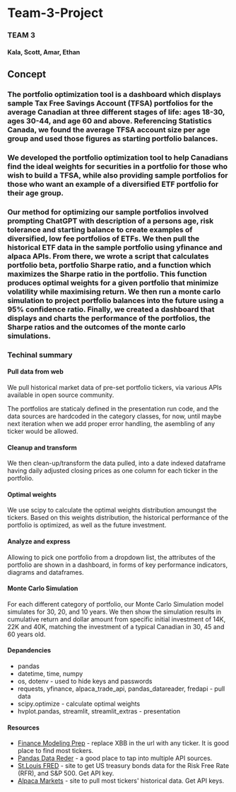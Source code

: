 # Team-3-Project

### TEAM 3
#### Kala, Scott, Amar, Ethan
## Concept
### The portfolio optimization tool is a dashboard which displays sample Tax Free Savings Account (TFSA) portfolios for the average Canadian at three different stages of life: ages 18-30, ages 30-44, and age 60 and above. Referencing Statistics Canada, we found the average TFSA account size per age group and used those figures as starting portfolio balances. 
### We developed the portfolio optimization tool to help Canadians find the ideal weights for securities in a portfolio for those who wish to build a TFSA, while also providing sample portfolios for those who want an example of a diversified ETF portfolio for their age group.

### Our method for optimizing our sample portfolios involved prompting ChatGPT with description of a persons age, risk tolerance and starting balance to create examples of diversified, low fee portfolios of ETFs. We then pull the historical ETF data in the sample portfolio using yfinance and alpaca APIs. From there, we wrote a script that calculates portfolio beta, portfolio Sharpe ratio, and a function which maximizes the Sharpe ratio in the portfolio. This function produces optimal weights for a given portfolio that minimize volatility while maximising return. We then run a monte carlo simulation to project portfolio balances into the future using a 95% confidence ratio. Finally, we created a dashboard that displays and charts the performance of the portfolios, the Sharpe ratios and the outcomes of the monte carlo simulations. 
### Techinal summary

#### Pull data from web

We pull historical market data of pre-set portfolio tickers, via various APIs available in open source community. 

The portfolios are staticaly defined in the presentation run code, and the data sources are hardcoded in the category classes, for now, until maybe next iteration when we add proper error handling, the asembling of any ticker would be allowed.

#### Cleanup and transform

We then clean-up/transform the data pulled, into a date indexed dataframe having daily adjusted closing prices as one column for each ticker in the portfolio. 

#### Optimal weights

We use scipy to calculate the optimal weights distribution amoungst the tickers. Based on this weights distribution, the historical performance of the portfolio is optimized, as well as the future investment.

#### Analyze and express

Allowing to pick one portfolio from a dropdown list, the attributes of the portfolio are shown in a dashboard, in forms of key performance indicators, diagrams and dataframes.

#### Monte Carlo Simulation

For each different category of portfolio, our Monte Carlo Simulation model simulates for 30, 20, and 10 years. We then show the simulation results in cumulative return and dollar amount from specific initial investment of 14K, 22K and 40K, matching the investment of a typical Canadian in 30, 45 and 60 years old.

#### Depandencies

* pandas
* datetime, time, numpy
* os, dotenv - used to hide keys and passwords
* requests, yfinance, alpaca_trade_api, pandas_datareader, fredapi - pull data
* scipy.optimize - calculate optimal weights
* hvplot.pandas, streamlit, streamlit_extras - presentation

#### Resources
* [Finance Modeling Prep](https://site.financialmodelingprep.com/financial-summary/XBB) - replace XBB in the url with any ticker. It is good place to find most tickers.
* [Pandas Data Reder](https://pandas-datareader.readthedocs.io/en/latest/remote_data.html#remote-data-alphavantage) - a good place to tap into multiple API sources.
* [St.Louis FRED](https://fred.stlouisfed.org/categories/115?cid=115&et=&pageID=1&t=) - site to get US treasury bonds data for the Risk Free Rate (RFR), and S&P 500. Get API key.
* [Alpaca Markets](https://app.alpaca.markets) - site to pull most tickers' historical data. Get API keys.
